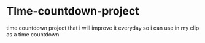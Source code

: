 # TIme-countdown-project
time countdown project that i will improve it everyday so i can use in my clip as a time countdown
